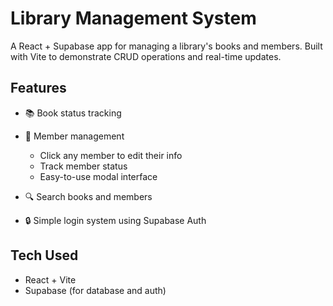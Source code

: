 # Library Management System
A React + Supabase app for managing a library's books and members. Built with Vite to demonstrate CRUD operations and real-time updates.

## Features
- 📚 Book status tracking
  
- 👥 Member management
  - Click any member to edit their info
  - Track member status
  - Easy-to-use modal interface
- 🔍 Search books and members
- 🔒 Simple login system using Supabase Auth

## Tech Used
- React + Vite
- Supabase (for database and auth)
